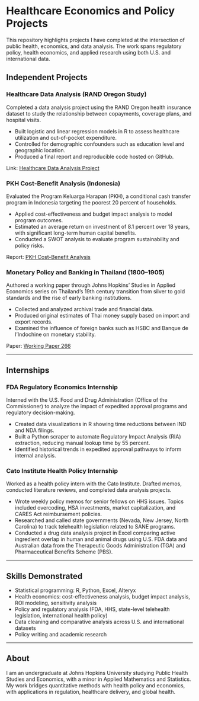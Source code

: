 # Healthcare Economics and Policy Projects

This repository highlights projects I have completed at the intersection of public health, economics, and data analysis. The work spans regulatory policy, health economics, and applied research using both U.S. and international data.

## Independent Projects

### Healthcare Data Analysis (RAND Oregon Study)

Completed a data analysis project using the RAND Oregon health insurance dataset to study the relationship between copayments, coverage plans, and hospital visits.  
- Built logistic and linear regression models in R to assess healthcare utilization and out-of-pocket expenditure.  
- Controlled for demographic confounders such as education level and geographic location.  
- Produced a final report and reproducible code hosted on GitHub.  

Link: [Healthcare Data Analysis Project](https://github.com/ElvisHan2022/Healthcare-Data-Analytics-Final-Project)

### PKH Cost-Benefit Analysis (Indonesia)

Evaluated the Program Keluarga Harapan (PKH), a conditional cash transfer program in Indonesia targeting the poorest 20 percent of households.  
- Applied cost-effectiveness and budget impact analysis to model program outcomes.  
- Estimated an average return on investment of 8.1 percent over 18 years, with significant long-term human capital benefits.  
- Conducted a SWOT analysis to evaluate program sustainability and policy risks.  

Report: [PKH Cost-Benefit Analysis](./pkh-cost-benefit-analysis/PKH_Cost-Benefit_Analysis.pdf)

### Monetary Policy and Banking in Thailand (1800–1905)

Authored a working paper through Johns Hopkins’ Studies in Applied Economics series on Thailand’s 19th century transition from silver to gold standards and the rise of early banking institutions.  
- Collected and analyzed archival trade and financial data.  
- Produced original estimates of Thai money supply based on import and export records.  
- Examined the influence of foreign banks such as HSBC and Banque de l’Indochine on monetary stability.  

Paper: [Working Paper 266](./working-paper-thailand/Working_Paper_266_Han.pdf)

---

## Internships

### FDA Regulatory Economics Internship

Interned with the U.S. Food and Drug Administration (Office of the Commissioner) to analyze the impact of expedited approval programs and regulatory decision-making.  
- Created data visualizations in R showing time reductions between IND and NDA filings.  
- Built a Python scraper to automate Regulatory Impact Analysis (RIA) extraction, reducing manual lookup time by 55 percent.  
- Identified historical trends in expedited approval pathways to inform internal analysis.

### Cato Institute Health Policy Internship

Worked as a health policy intern with the Cato Institute. Drafted memos, conducted literature reviews, and completed data analysis projects.  
- Wrote weekly policy memos for senior fellows on HHS issues. Topics included overcoding, HSA investments, market capitalization, and CARES Act reimbursement policies.  
- Researched and called state governments (Nevada, New Jersey, North Carolina) to track telehealth legislation related to SANE programs.  
- Conducted a drug data analysis project in Excel comparing active ingredient overlap in human and animal drugs using U.S. FDA data and Australian data from the Therapeutic Goods Administration (TGA) and Pharmaceutical Benefits Scheme (PBS).

---

## Skills Demonstrated

- Statistical programming: R, Python, Excel, Alteryx  
- Health economics: cost-effectiveness analysis, budget impact analysis, ROI modeling, sensitivity analysis  
- Policy and regulatory analysis (FDA, HHS, state-level telehealth legislation, international health policy)  
- Data cleaning and comparative analysis across U.S. and international datasets  
- Policy writing and academic research

---

## About

I am an undergraduate at Johns Hopkins University studying Public Health Studies and Economics, with a minor in Applied Mathematics and Statistics. My work bridges quantitative methods with health policy and economics, with applications in regulation, healthcare delivery, and global health.
